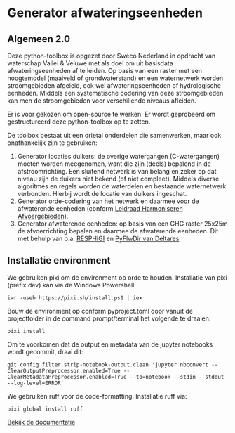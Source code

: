 # Generator afwateringseenheden

## Algemeen 2.0
Deze python-toolbox is opgezet door Sweco Nederland in opdracht van waterschap Vallei & Veluwe met als doel om uit basisdata afwateringseenheden af te leiden.
Op basis van een raster met een hoogtemodel (maaiveld of grondwaterstand) en een waternetwerk worden stroomgebieden afgeleid, ook wel afwateringseenheden of hydrologische eenheden.
Middels een systematische codering van deze stroomgebieden kan men de stroomgebieden voor verschillende niveaus afleiden.

Er is voor gekozen om open-source te werken. Er wordt geprobeerd om gestructureerd deze python-toolbox op te zetten.

De toolbox bestaat uit een drietal onderdelen die samenwerken, maar ook onafhankelijk zijn te gebruiken:
1. Generator locaties duikers: de overige watergangen (C-watergangen) moeten worden meegenomen, want die zijn (deels) bepalend in de afstroomrichting. Een sluitend netwerk is van belang en zeker op dat niveau zijn de duikers niet bekend (of niet compleet). Middels diverse algoritmes en regels worden de waterdelen en bestaande waternetwerk verbonden. Hierbij wordt de locatie van duikers ingeschat.
2. Generator orde-codering van het netwerk en daarmee voor de afwaterende eenheden (conform [Leidraad Harmoniseren Afvoergebieden](https://kennis.hunzeenaas.nl/file_auth.php/hunzeenaas/a/aa/Leidraden_Harmoniseren_Afvoergebieden_v1.1.pdf)).
3. Generator afwaterende eenheden: op basis van een GHG raster 25x25m de afvoerrichting bepalen en daarmee de afwaterende eenheden. Dit met behulp van o.a. [RESPHIGI](https://gitlab.com/deltares/imod/respighi) en [PyFlwDir van Deltares](https://github.com/Deltares/pyflwdir)

## Installatie environment
We gebruiken pixi om de environment op orde te houden. Installatie van pixi (prefix.dev) kan via de Windows Powershell:
```
iwr -useb https://pixi.sh/install.ps1 | iex
```
Bouw de environment op conform pyproject.toml door vanuit de projectfolder in de command prompt/terminal het volgende te draaien:
```
pixi install
```
Om te voorkomen dat de output en metadata van de jupyter notebooks wordt gecommit, draai dit:
```
git config filter.strip-notebook-output.clean 'jupyter nbconvert --ClearOutputPreprocessor.enabled=True --ClearMetadataPreprocessor.enabled=True --to=notebook --stdin --stdout --log-level=ERROR'
```
We gebruiken ruff voor de code-formatting. Installatie ruff via:
```
pixi global install ruff
```
[Bekijk de documentatie](index.html)
